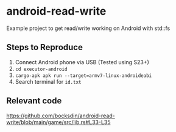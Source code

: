 # android-read-write
Example project to get read/write working on Android with std::fs

## Steps to Reproduce
1. Connect Android phone via USB (Tested using S23+)
2. `cd executor-android`
3. `cargo-apk apk run --target=armv7-linux-androideabi`
4. Search terminal for `id.txt`

## Relevant code
https://github.com/bocksdin/android-read-write/blob/main/game/src/lib.rs#L33-L35
